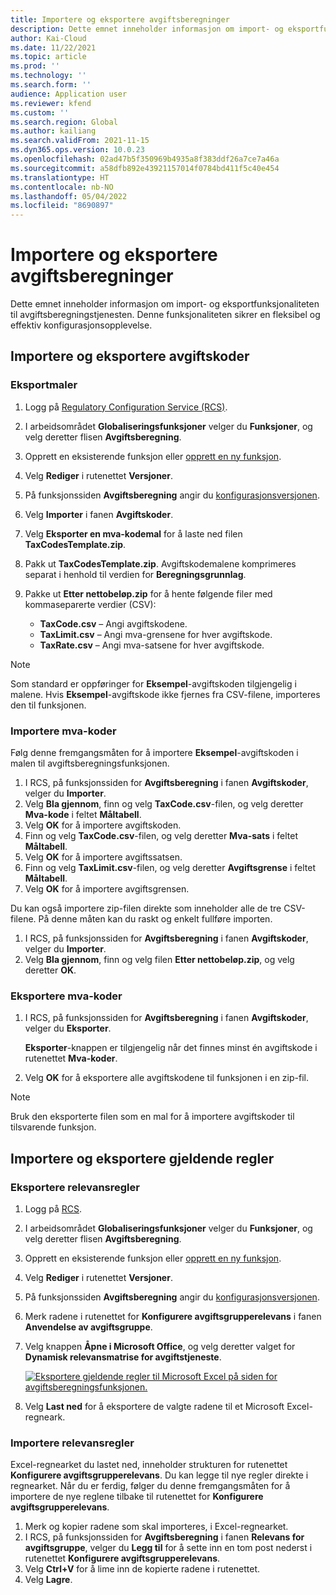```yaml
---
title: Importere og eksportere avgiftsberegninger
description: Dette emnet inneholder informasjon om import- og eksportfunksjonaliteten til avgiftsberegningstjenesten.
author: Kai-Cloud
ms.date: 11/22/2021
ms.topic: article
ms.prod: ''
ms.technology: ''
ms.search.form: ''
audience: Application user
ms.reviewer: kfend
ms.custom: ''
ms.search.region: Global
ms.author: kailiang
ms.search.validFrom: 2021-11-15
ms.dyn365.ops.version: 10.0.23
ms.openlocfilehash: 02ad47b5f350969b4935a8f383ddf26a7ce7a46a
ms.sourcegitcommit: a58dfb892e43921157014f0784bd411f5c40e454
ms.translationtype: HT
ms.contentlocale: nb-NO
ms.lasthandoff: 05/04/2022
ms.locfileid: "8690897"
---
```

# <a name="import-and-export-tax-calculations"></a>Importere og eksportere avgiftsberegninger

Dette emnet inneholder informasjon om import- og eksportfunksjonaliteten til avgiftsberegningstjenesten. Denne funksjonaliteten sikrer en fleksibel og effektiv konfigurasjonsopplevelse.

## <a name="import-and-export-tax-codes"></a>Importere og eksportere avgiftskoder

### <a name="export-templates"></a>Eksportmaler

1. Logg på [Regulatory Configuration Service (RCS)](https://marketing.configure.global.dynamics.com/).
2. I arbeidsområdet **Globaliseringsfunksjoner** velger du **Funksjoner**, og velg deretter flisen **Avgiftsberegning**.
3. Opprett en eksisterende funksjon eller [opprett en ny funksjon](global-get-started-with-tax-calculation-service.md#set-up-tax-calculation-in-rcs).
4. Velg **Rediger** i rutenettet **Versjoner**.
5. På funksjonssiden **Avgiftsberegning** angir du [konfigurasjonsversjonen](global-get-started-with-tax-calculation-service.md#set-up-tax-calculation-in-rcs).
6. Velg **Importer** i fanen **Avgiftskoder**.
7. Velg **Eksporter en mva-kodemal** for å laste ned filen **TaxCodesTemplate.zip**.
8. Pakk ut **TaxCodesTemplate.zip**. Avgiftskodemalene komprimeres separat i henhold til verdien for **Beregningsgrunnlag**.
9. Pakke ut **Etter nettobeløp.zip** for å hente følgende filer med kommaseparerte verdier (CSV):

    - **TaxCode.csv** – Angi avgiftskodene.
    - **TaxLimit.csv** – Angi mva-grensene for hver avgiftskode.
    - **TaxRate.csv** – Angi mva-satsene for hver avgiftskode.

> [!NOTE]
> Som standard er oppføringer for **Eksempel**-avgiftskoden tilgjengelig i malene. Hvis **Eksempel**-avgiftskode ikke fjernes fra CSV-filene, importeres den til funksjonen.

### <a name="import-tax-codes"></a>Importere mva-koder

Følg denne fremgangsmåten for å importere **Eksempel**-avgiftskoden i malen til avgiftsberegningsfunksjonen.

1. I RCS, på funksjonssiden for **Avgiftsberegning** i fanen **Avgiftskoder**, velger du **Importer**.
2. Velg **Bla gjennom**, finn og velg **TaxCode.csv**-filen, og velg deretter **Mva-kode** i feltet **Måltabell**.
3. Velg **OK** for å importere avgiftskoden.
4. Finn og velg **TaxCode.csv**-filen, og velg deretter **Mva-sats** i feltet **Måltabell**.
5. Velg **OK** for å importere avgiftssatsen.
6. Finn og velg **TaxLimit.csv**-filen, og velg deretter **Avgiftsgrense** i feltet **Måltabell**.
7. Velg **OK** for å importere avgiftsgrensen.

Du kan også importere zip-filen direkte som inneholder alle de tre CSV-filene. På denne måten kan du raskt og enkelt fullføre importen.

1. I RCS, på funksjonssiden for **Avgiftsberegning** i fanen **Avgiftskoder**, velger du **Importer**.
2. Velg **Bla gjennom**, finn og velg filen **Etter nettobeløp.zip**, og velg deretter **OK**.

### <a name="export-tax-codes"></a>Eksportere mva-koder

1. I RCS, på funksjonssiden for **Avgiftsberegning** i fanen **Avgiftskoder**, velger du **Eksporter**.

    **Eksporter**-knappen er tilgjengelig når det finnes minst én avgiftskode i rutenettet **Mva-koder**.

2. Velg **OK** for å eksportere alle avgiftskodene til funksjonen i en zip-fil.

> [!NOTE]
> Bruk den eksporterte filen som en mal for å importere avgiftskoder til tilsvarende funksjon.

## <a name="import-and-export-applicability-rules"></a>Importere og eksportere gjeldende regler

### <a name="export-applicability-rules"></a>Eksportere relevansregler

1. Logg på [RCS](https://marketing.configure.global.dynamics.com/).
2. I arbeidsområdet **Globaliseringsfunksjoner** velger du **Funksjoner**, og velg deretter flisen **Avgiftsberegning**.
3. Opprett en eksisterende funksjon eller [opprett en ny funksjon](global-get-started-with-tax-calculation-service.md#set-up-tax-calculation-in-rcs).
4. Velg **Rediger** i rutenettet **Versjoner**.
5. På funksjonssiden **Avgiftsberegning** angir du [konfigurasjonsversjonen](global-get-started-with-tax-calculation-service.md#set-up-tax-calculation-in-rcs).
6. Merk radene i rutenettet for **Konfigurere avgiftsgrupperelevans** i fanen **Anvendelse av avgiftsgruppe**.
7. Velg knappen **Åpne i Microsoft Office**, og velg deretter valget for **Dynamisk relevansmatrise for avgiftstjeneste**.

    [![Eksportere gjeldende regler til Microsoft Excel på siden for avgiftsberegningsfunksjonen.](./media/tax-cal-import-export-1.png)](./media/tax-cal-import-export-1.png)

8. Velg **Last ned** for å eksportere de valgte radene til et Microsoft Excel-regneark.

### <a name="import-applicability-rules"></a>Importere relevansregler

Excel-regnearket du lastet ned, inneholder strukturen for rutenettet **Konfigurere avgiftsgrupperelevans**. Du kan legge til nye regler direkte i regnearket. Når du er ferdig, følger du denne fremgangsmåten for å importere de nye reglene tilbake til rutenettet for **Konfigurere avgiftsgrupperelevans**.

1. Merk og kopier radene som skal importeres, i Excel-regnearket.
2. I RCS, på funksjonssiden for **Avgiftsberegning** i fanen **Relevans for avgiftsgruppe**, velger du **Legg til** for å sette inn en tom post nederst i rutenettet **Konfigurere avgiftsgrupperelevans**.
3. Velg **Ctrl+V** for å lime inn de kopierte radene i rutenettet.
4. Velg **Lagre**.
